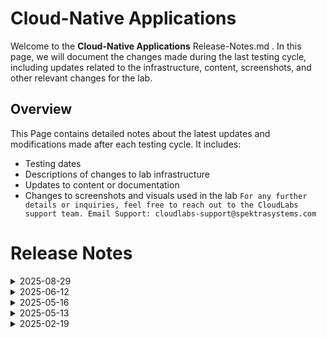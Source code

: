 # Cloud-Native Applications

Welcome to the **Cloud-Native Applications** Release-Notes.md . In this page, we will document the changes made during the last testing cycle, including updates related to the infrastructure, content, screenshots, and other relevant changes for the lab.

## Overview
This Page contains detailed notes about the latest updates and modifications made after each testing cycle. It includes:
- Testing dates
- Descriptions of changes to lab infrastructure
- Updates to content or documentation
- Changes to screenshots and visuals used in the lab
`For any further details or inquiries, feel free to reach out to the CloudLabs support team. Email Support: cloudlabs-support@spektrasystems.com`

# Release Notes

<details>
  <summary>2025-08-29</summary>

## Release Date: 2025-08-29

### Summary of Changes

Minor updates, including clearer UI screenshots and refined instructions for improved clarity and accuracy.   

### Infrastructure Changes

N/A

### Content Changes

N/A

### Screenshot Updates

- **Minor updates**: 

    - **Updated UI Screenshots**: Replaced screenshots to match the latest user interface.
    - **Instruction Refinements**:Added clear instructions.

### Testing Notes

- **Testing Date**: 2025-08-29

### Testing Scope 

 Conducted end-to-end architecture validation, cost estimation checks, and prerequisite verification.

---
</details>
<details>
  <summary>2025-06-12</summary>
### Release Date: 2025-05-16
- **Testing Date**: 2025-06-12
## Infrastructure Changes
NA
## Content Changes
- **Change**: Minor UI Changes and instructions updated.
## Screenshot Updates
- **Change**: Screenshots are udpated.
## Testing Notes
- **Testing Date**: 2025-06-12
- **Issues Found**: NA
- **Resolved Issues**: NA
---
</details>
<details>
  <summary>2025-05-16</summary>
### Release Date: 2025-05-16
- **Testing Date**: 2025-05-16
## Infrastructure Changes
NA
## Content Changes
- **Change**: Minor UI Changes and instructions updated.
## Screenshot Updates
- **Change**: Screenshots are upto date.
## Testing Notes
- **Testing Date**: 2025-05-16
- **Issues Found**: NA
- **Resolved Issues**: NA
---
</details>
<details>
  <summary>2025-05-13</summary>
### Release Date: 2025-05-13
- **Testing Date**: 2025-05-13
## Infrastructure Changes
NA
## Content Changes
- **Change**: Minor UI Changes and instructions updated for English and Spanish language based on customer feedback.
## Screenshot Updates
- **Change**: Screenshots are upto date.
## Testing Notes
- **Testing Date**: 2025-05-13
- **Issues Found**: NA
- **Resolved Issues**: NA
---
</details>
<details>
  <summary>2025-02-19</summary>
### Release Date: 2025-02-17
- **Change**: Updated the lab guide for UI changes and updated YAML file to resolve the GitHub workflow issue in ex 5 task 2 step 25.
- **Testing Date**: 2025-02-19
## Infrastructure Changes
NA
## Content Changes
- **Change**: Updated the lab guide with the latest UI updates.
## Testing Notes
- **Testing Date**: 2025-02-19
- **Issues Found**: The most recent testing phase was completed. Faced an issue in ex 5 task 2 step 25 website was not coming up.
- **Resolved Issues**: Updated the YAML to resolve the issue.

---
</details>
